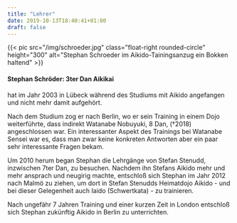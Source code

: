 ```yaml
---
title: "Lehrer"
date: 2019-10-13T18:40:41+01:00
draft: false
---
```


<div class="overflow-hidden mb-5">
  {{< pic src="/img/schroeder.jpg" class="float-right rounded-circle" height="300" alt="Stephan Schroeder im Aikido-Tainingsanzug ein Bokken haltend" >}}
  
  <h4 class="border-3">Stephan Schröder: 3ter Dan Aikikai </h4>

<p>
hat im Jahr 2003 in Lübeck während des Studiums mit Aikido angefangen und nicht mehr damit aufgehört.
</p><p>
Nach dem Studium zog er nach Berlin, wo er sein Training in
einem Dojo weiterführte, dass indirekt
Watanabe Nobuyuki, 8 Dan, (†2018) angeschlossen war.
Ein interessanter Aspekt des Trainings bei Watanabe Sensei war es,
dass man zwar keine konkreten Antworten aber ein paar sehr interessante Fragen bekam.
</p><p>
Um 2010 herum began Stephan die Lehrgänge von Stefan Stenudd, inzwischen 7ter Dan, zu besuchen. Nachdem ihn Stefans Aikido
mehr und mehr ansprach und neugirig machte, entschloß sich Stephan
im Jahr 2012 nach Malmö zu ziehen, um dort in Stefan Stenudds
Heimatdojo Aikido - und bei dieser Gelegenheit auch Iaido (Schwertkata) - zu trainieren.
</p><p>
Nach ungefähr 7 Jahren Training und einer kurzen Zeit in London entschloß sich Stephan
zukünftig Aikido in Berlin zu unterrichten.
</p>
</div>